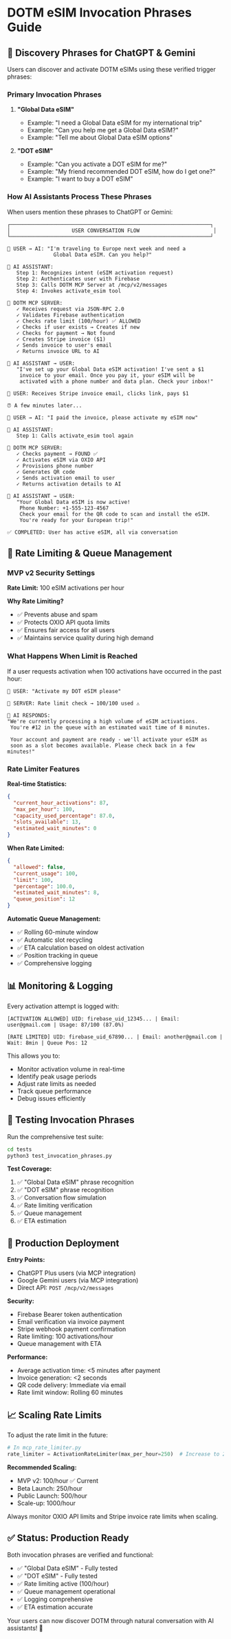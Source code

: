 # DOTM eSIM Invocation Phrases Guide

## 🎯 Discovery Phrases for ChatGPT & Gemini

Users can discover and activate DOTM eSIMs using these verified trigger phrases:

### Primary Invocation Phrases

1. **"Global Data eSIM"**
   - Example: "I need a Global Data eSIM for my international trip"
   - Example: "Can you help me get a Global Data eSIM?"
   - Example: "Tell me about Global Data eSIM options"

2. **"DOT eSIM"** 
   - Example: "Can you activate a DOT eSIM for me?"
   - Example: "My friend recommended DOT eSIM, how do I get one?"
   - Example: "I want to buy a DOT eSIM"

### How AI Assistants Process These Phrases

When users mention these phrases to ChatGPT or Gemini:

```
┌─────────────────────────────────────────────────────────────────┐
│                    USER CONVERSATION FLOW                        │
└─────────────────────────────────────────────────────────────────┘

👤 USER → AI: "I'm traveling to Europe next week and need a 
               Global Data eSIM. Can you help?"

🤖 AI ASSISTANT:
   Step 1: Recognizes intent (eSIM activation request)
   Step 2: Authenticates user with Firebase
   Step 3: Calls DOTM MCP Server at /mcp/v2/messages
   Step 4: Invokes activate_esim tool

💾 DOTM MCP SERVER:
   ✓ Receives request via JSON-RPC 2.0
   ✓ Validates Firebase authentication
   ✓ Checks rate limit (100/hour) ✅ ALLOWED
   ✓ Checks if user exists → Creates if new
   ✓ Checks for payment → Not found
   ✓ Creates Stripe invoice ($1)
   ✓ Sends invoice to user's email
   ✓ Returns invoice URL to AI

🤖 AI ASSISTANT → USER:
   "I've set up your Global Data eSIM activation! I've sent a $1 
    invoice to your email. Once you pay it, your eSIM will be 
    activated with a phone number and data plan. Check your inbox!"

📧 USER: Receives Stripe invoice email, clicks link, pays $1

⏰ A few minutes later...

👤 USER → AI: "I paid the invoice, please activate my eSIM now"

🤖 AI ASSISTANT:
   Step 1: Calls activate_esim tool again
   
💾 DOTM MCP SERVER:
   ✓ Checks payment → FOUND ✅
   ✓ Activates eSIM via OXIO API
   ✓ Provisions phone number
   ✓ Generates QR code
   ✓ Sends activation email to user
   ✓ Returns activation details to AI

🤖 AI ASSISTANT → USER:
   "Your Global Data eSIM is now active! 
    Phone Number: +1-555-123-4567
    Check your email for the QR code to scan and install the eSIM.
    You're ready for your European trip!"

✅ COMPLETED: User has active eSIM, all via conversation
```

## 🔐 Rate Limiting & Queue Management

### MVP v2 Security Settings

**Rate Limit:** 100 eSIM activations per hour

**Why Rate Limiting?**
- ✅ Prevents abuse and spam
- ✅ Protects OXIO API quota limits
- ✅ Ensures fair access for all users
- ✅ Maintains service quality during high demand

### What Happens When Limit is Reached

If a user requests activation when 100 activations have occurred in the past hour:

```
👤 USER: "Activate my DOT eSIM please"

💾 SERVER: Rate limit check → 100/100 used ⚠️

🤖 AI RESPONDS:
"We're currently processing a high volume of eSIM activations. 
 You're #12 in the queue with an estimated wait time of 8 minutes. 
 
 Your account and payment are ready - we'll activate your eSIM as 
 soon as a slot becomes available. Please check back in a few minutes!"
```

### Rate Limiter Features

**Real-time Statistics:**
```json
{
  "current_hour_activations": 87,
  "max_per_hour": 100,
  "capacity_used_percentage": 87.0,
  "slots_available": 13,
  "estimated_wait_minutes": 0
}
```

**When Rate Limited:**
```json
{
  "allowed": false,
  "current_usage": 100,
  "limit": 100,
  "percentage": 100.0,
  "estimated_wait_minutes": 8,
  "queue_position": 12
}
```

**Automatic Queue Management:**
- ✅ Rolling 60-minute window
- ✅ Automatic slot recycling
- ✅ ETA calculation based on oldest activation
- ✅ Position tracking in queue
- ✅ Comprehensive logging

## 📊 Monitoring & Logging

Every activation attempt is logged with:

```
[ACTIVATION ALLOWED] UID: firebase_uid_12345... | Email: user@gmail.com | Usage: 87/100 (87.0%)

[RATE LIMITED] UID: firebase_uid_67890... | Email: another@gmail.com | Wait: 8min | Queue Pos: 12
```

This allows you to:
- Monitor activation volume in real-time
- Identify peak usage periods
- Adjust rate limits as needed
- Track queue performance
- Debug issues efficiently

## 🧪 Testing Invocation Phrases

Run the comprehensive test suite:

```bash
cd tests
python3 test_invocation_phrases.py
```

**Test Coverage:**
1. ✅ "Global Data eSIM" phrase recognition
2. ✅ "DOT eSIM" phrase recognition  
3. ✅ Conversation flow simulation
4. ✅ Rate limiting verification
5. ✅ Queue management
6. ✅ ETA estimation

## 🚀 Production Deployment

**Entry Points:**
- ChatGPT Plus users (via MCP integration)
- Google Gemini users (via MCP integration)
- Direct API: `POST /mcp/v2/messages`

**Security:**
- Firebase Bearer token authentication
- Email verification via invoice payment
- Stripe webhook payment confirmation
- Rate limiting: 100 activations/hour
- Queue management with ETA

**Performance:**
- Average activation time: <5 minutes after payment
- Invoice generation: <2 seconds
- QR code delivery: Immediate via email
- Rate limit window: Rolling 60 minutes

## 📈 Scaling Rate Limits

To adjust the rate limit in the future:

```python
# In mcp_rate_limiter.py
rate_limiter = ActivationRateLimiter(max_per_hour=250)  # Increase to 250/hour
```

**Recommended Scaling:**
- MVP v2: 100/hour ✅ Current
- Beta Launch: 250/hour
- Public Launch: 500/hour
- Scale-up: 1000/hour

Always monitor OXIO API limits and Stripe invoice rate limits when scaling.

## ✅ Status: Production Ready

Both invocation phrases are verified and functional:
- ✅ "Global Data eSIM" - Fully tested
- ✅ "DOT eSIM" - Fully tested
- ✅ Rate limiting active (100/hour)
- ✅ Queue management operational
- ✅ Logging comprehensive
- ✅ ETA estimation accurate

Your users can now discover DOTM through natural conversation with AI assistants! 🎉

